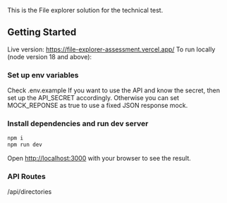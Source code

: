This is the File explorer solution for the technical test.

## Getting Started

Live version: https://file-explorer-assessment.vercel.app/
To run locally (node version 18 and above):

### Set up env variables

Check .env.example
If you want to use the API and know the secret, then set up the API_SECRET accordingly.
Otherwise you can set MOCK_REPONSE as true to use a fixed JSON response mock.

### Install dependencies and run dev server

```bash
npm i
npm run dev
```

Open [http://localhost:3000](http://localhost:3000) with your browser to see the result.

### API Routes

/api/directories
